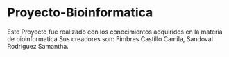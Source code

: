 # Proyecto-Bioinformatica
Este Proyecto fue realizado con los conocimientos adquiridos en la materia de bioinformatica
Sus creadores son: Fimbres Castillo Camila, Sandoval Rodriguez Samantha.
